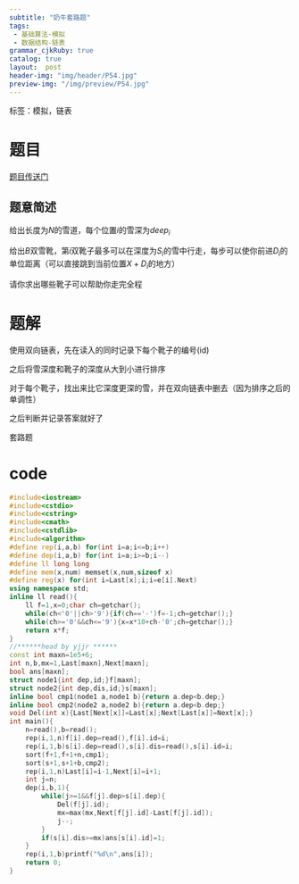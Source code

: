 ```yaml
---
subtitle: "奶牛套路题"
tags: 
 - 基础算法-模拟
 - 数据结构-链表
grammar_cjkRuby: true
catalog: true
layout:  post
header-img: "img/header/P54.jpg"
preview-img: "/img/preview/P54.jpg"
---
```


标签：模拟，链表

# 题目

[题目传送门](https://www.luogu.org/problemnew/show/P4269)

## 题意简述

给出长度为$N$的雪道，每个位置$i$的雪深为$deep_i$

给出$B$双雪靴，第$i$双靴子最多可以在深度为$S_i$的雪中行走，每步可以使你前进$D_i$的单位距离（可以直接跳到当前位置$X+D_i$的地方）

请你求出哪些靴子可以帮助你走完全程

# 题解

使用双向链表，先在读入的同时记录下每个靴子的编号(id)

之后将雪深度和靴子的深度从大到小进行排序

对于每个靴子，找出来比它深度更深的雪，并在双向链表中删去（因为排序之后的单调性）

之后判断并记录答案就好了

套路题

# code
```cpp
#include<iostream>
#include<cstdio>
#include<cstring>
#include<cmath>
#include<cstdlib>
#include<algorithm>
#define rep(i,a,b) for(int i=a;i<=b;i++)
#define dep(i,a,b) for(int i=a;i>=b;i--)
#define ll long long
#define mem(x,num) memset(x,num,sizeof x)
#define reg(x) for(int i=Last[x];i;i=e[i].Next)
using namespace std;
inline ll read(){
    ll f=1,x=0;char ch=getchar();
    while(ch<'0'||ch>'9'){if(ch=='-')f=-1;ch=getchar();}
    while(ch>='0'&&ch<='9'){x=x*10+ch-'0';ch=getchar();}
    return x*f;
}
//******head by yjjr ******
const int maxn=1e5+6;
int n,b,mx=1,Last[maxn],Next[maxn];
bool ans[maxn];
struct node1{int dep,id;}f[maxn];
struct node2{int dep,dis,id;}s[maxn];
inline bool cmp1(node1 a,node1 b){return a.dep<b.dep;}
inline bool cmp2(node2 a,node2 b){return a.dep<b.dep;}
void Del(int x){Last[Next[x]]=Last[x];Next[Last[x]]=Next[x];}
int main(){
    n=read(),b=read();
    rep(i,1,n)f[i].dep=read(),f[i].id=i;
    rep(i,1,b)s[i].dep=read(),s[i].dis=read(),s[i].id=i;
    sort(f+1,f+1+n,cmp1);
    sort(s+1,s+1+b,cmp2);
    rep(i,1,n)Last[i]=i-1,Next[i]=i+1;
    int j=n;
    dep(i,b,1){
        while(j>=1&&f[j].dep>s[i].dep){
            Del(f[j].id);
            mx=max(mx,Next[f[j].id]-Last[f[j].id]);
            j--;
        }
        if(s[i].dis>=mx)ans[s[i].id]=1;  
    }
    rep(i,1,b)printf("%d\n",ans[i]);
    return 0;
}
```
